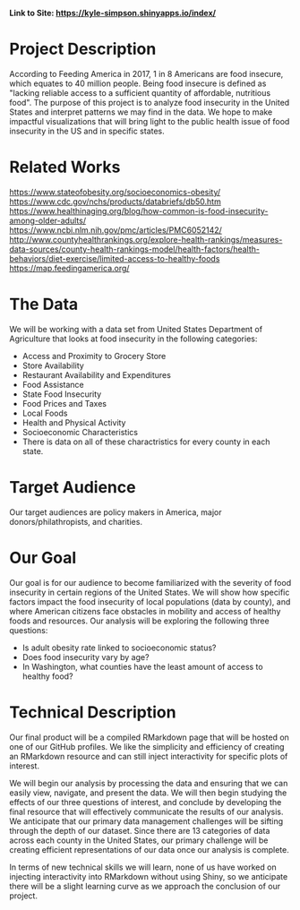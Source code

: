 **Link to Site: https://kyle-simpson.shinyapps.io/index/** 
# Project Description
According to Feeding America in 2017, 1 in 8 Americans are food insecure, which equates to 40 million people. Being food insecure is defined as "lacking reliable access to a sufficient quantity of affordable, nutritious food". The purpose of this project is to analyze food insecurity in the United States and interpret patterns we may find in the data. We hope to make impactful visualizations that will bring light to the public health issue of food insecurity in the US and in specific states.

# Related Works

https://www.stateofobesity.org/socioeconomics-obesity/
https://www.cdc.gov/nchs/products/databriefs/db50.htm  
https://www.healthinaging.org/blog/how-common-is-food-insecurity-among-older-adults/
https://www.ncbi.nlm.nih.gov/pmc/articles/PMC6052142/
http://www.countyhealthrankings.org/explore-health-rankings/measures-data-sources/county-health-rankings-model/health-factors/health-behaviors/diet-exercise/limited-access-to-healthy-foods  
https://map.feedingamerica.org/

# The Data
We will be working with a data set from United States Department of Agriculture that looks at food insecurity in the following categories:
- Access and Proximity to Grocery Store
- Store Availability
- Restaurant Availability and Expenditures
- Food Assistance
- State Food Insecurity
- Food Prices and Taxes
- Local Foods
- Health and Physical Activity
- Socioeconomic Characteristics
- There is data on all of these charactristics for every county in each state.

# Target Audience
Our target audiences are policy makers in America, major donors/philathropists, and charities.


# Our Goal
Our goal is for our audience to become familiarized with the severity of food insecurity in certain regions of the United States. We will show how specific factors impact the food insecurity of local populations (data by county), and where American citizens face obstacles in mobility and access of healthy foods and resources.  Our analysis will be exploring the following three questions:

- Is adult obesity rate linked to socioeconomic status?  
- Does food insecurity vary by age?
- In Washington, what counties have the least amount of access to healthy food?

# Technical Description
Our final product will be a compiled RMarkdown page that will be hosted on one of our GitHub profiles.  We like the simplicity and efficiency of creating an RMarkdown resource and can still inject interactivity for specific plots of interest.  

We will begin our analysis by processing the data and ensuring that we can easily view, navigate, and present the data.  We will then begin studying the effects of our three questions of interest, and conclude by developing the final resource that will effectively communicate the results of our analysis.
We anticipate that our primary data management challenges will be sifting through the depth of our dataset.  Since there are 13 categories of data across each county in the United States, our primary challenge will be creating efficient representations of our data once our analysis is complete.  

In terms of new technical skills we will learn, none of us have worked on injecting interactivity into RMarkdown without using Shiny, so we anticipate there will be a slight learning curve as we approach the conclusion of our project.
